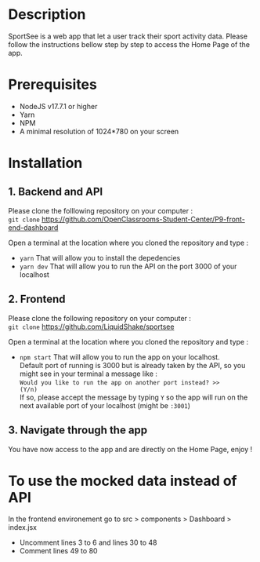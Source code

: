 # Description

SportSee is a web app that let a user track their sport activity data.
Please follow the instructions bellow step by step to access the Home Page of the app.

# Prerequisites

- NodeJS v17.7.1 or higher
- Yarn
- NPM
- A minimal resolution of 1024*780 on your screen

# Installation

## 1. Backend and API

Please clone the folllowing repository on your computer : <br />
<code>git clone</code> https://github.com/OpenClassrooms-Student-Center/P9-front-end-dashboard

Open a terminal at the location where you cloned the repository and type :
- <code>yarn</code> That will allow you to install the depedencies
- <code>yarn dev</code> That will allow you to run the API on the port 3000 of your localhost

## 2. Frontend

Please clone the following repository on your computer :<br />
<code>git clone</code> https://github.com/LiquidShake/sportsee

Open a terminal at the location where you cloned the repository and type :
- <code>npm start</code> That will allow you to run the app on your localhost.<br />
Default port of running is 3000 but is already taken by the API, so you might see in your terminal a message like :<br />
<code>Would you like to run the app on another port instead? >> (Y/n)</code><br />
If so, please accept the message by typing <code>Y</code> so the app will run on the next available port of your localhost (might be <code>:3001</code>)

## 3. Navigate through the app

You have now access to the app and are directly on the Home Page, enjoy !

# To use the mocked data instead of API

In the frontend environement go to src > components > Dashboard > index.jsx<br />
 - Uncomment lines 3 to 6 and lines 30 to 48
 - Comment lines 49 to 80
